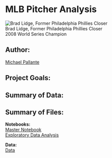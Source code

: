 # MLB Pitcher Analysis

![Brad Lidge, Former Philadelphia Phillies Closer](https://media3.giphy.com/media/ks1jEAOIrrakE/giphy.gif?cid=790b76118fbe67c3730c97fdd109d4a2f9c69c610c43b2a2&rid=giphy.gif)
<br>
Brad Lidge, Former Philadelphia Phillies Closer
<br>
2008 World Series Champion

## Author: 

[Michael Pallante](https://github.com/michaelpallante)

## Project Goals:



## Summary of Data:



## Summary of Files:

**Notebooks:**
<br>
[Master Notebook]()
<br>
[Exploratory Data Analysis]()

**Data:**
<br>
[Data]()
